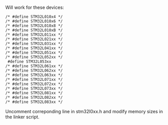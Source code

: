 Will work for these devices:

    /* #define STM32L010x4 */
    /* #define STM32L010x6 */ 
    /* #define STM32L010x8 */ 
    /* #define STM32L010xB */
    /* #define STM32L011xx */ 
    /* #define STM32L021xx */ 
    /* #define STM32L031xx */ 
    /* #define STM32L041xx */ 
    /* #define STM32L051xx */
    /* #define STM32L052xx */
     #define STM32L053xx 
    /* #define STM32L061xx */ 
    /* #define STM32L062xx */
    /* #define STM32L063xx */
    /* #define STM32L071xx */ 
    /* #define STM32L072xx */
    /* #define STM32L073xx */ 
    /* #define STM32L081xx */ 
    /* #define STM32L082xx */ 
    /* #define STM32L083xx */ 
  
Uncomment correponding line in stm32l0xx.h and modify memory sizes in the linker script.
